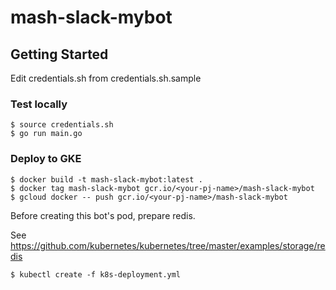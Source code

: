 # mash-slack-mybot

## Getting Started

Edit credentials.sh from credentials.sh.sample
### Test locally

```
$ source credentials.sh
$ go run main.go
```
### Deploy to GKE

```
$ docker build -t mash-slack-mybot:latest .
$ docker tag mash-slack-mybot gcr.io/<your-pj-name>/mash-slack-mybot
$ gcloud docker -- push gcr.io/<your-pj-name>/mash-slack-mybot
```

Before creating this bot's pod, prepare redis.

See  https://github.com/kubernetes/kubernetes/tree/master/examples/storage/redis 

```
$ kubectl create -f k8s-deployment.yml
```



